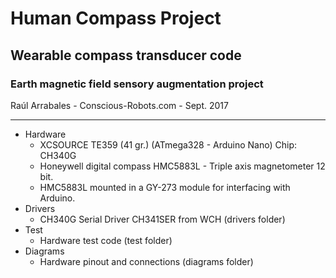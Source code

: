 # Human Compass Project

## Wearable compass transducer code

### Earth magnetic field sensory augmentation project

Raúl Arrabales - Conscious-Robots.com - Sept. 2017

---

* Hardware
	* XCSOURCE TE359 (41 gr.) (ATmega328 - Arduino Nano) Chip: CH340G 
	* Honeywell digital compass HMC5883L - Triple axis magnetometer 12 bit.
	* HMC5883L mounted in a GY-273 module for interfacing with Arduino.
* Drivers
	* CH340G Serial Driver CH341SER from WCH (drivers folder)
* Test
	* Hardware test code (test folder)
* Diagrams
	* Hardware pinout and connections (diagrams folder)

	
	
